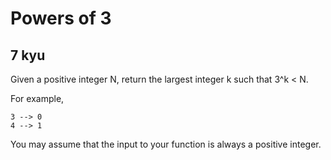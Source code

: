 # Powers of 3
## 7 kyu

Given a positive integer N, return the largest integer k such that 3^k < N.

For example,
```
3 --> 0
4 --> 1
```
You may assume that the input to your function is always a positive integer.

